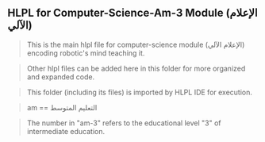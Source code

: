 ## HLPL for Computer-Science-Am-3 Module (الإعلام الآلي)
>This is the main hlpl file for computer-science module (الإعلام الآلي) encoding robotic's mind teaching it.

>Other hlpl files can be added here in this folder for more organized and expanded code.

>This folder (including its files) is imported by HLPL IDE for execution.

>am == التعليم المتوسط

>The number in "am-3" refers to the educational level "3" of intermediate education.

